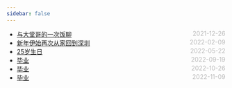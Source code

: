 ```yaml
---
sidebar: false
---
```


- [与大堂哥的一次饭聊](./2021-12-26) <span style="color:#bbb; float:right">2021-12-26</span>
- [新年伊始再次从家回到深圳](./2022-02-09) <span style="color:#bbb; float:right">2022-02-09</span>
- [25岁生日](./2022-05-22) <span style="color:#bbb; float:right">2022-05-22</span>
- [毕业](./2022-09-19) <span style="color:#bbb; float:right">2022-09-19</span>
- [毕业](./2022-10-26) <span style="color:#bbb; float:right">2022-10-26</span>
- [毕业](./2022-11-09) <span style="color:#bbb; float:right">2022-11-09</span>
<style>
@media screen and (min-width: 400px) {
  .theme-default-content:not(.custom) {
    margin:auto auto;
  }
}
</style>
